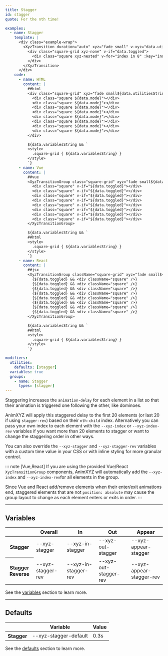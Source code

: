 ```yaml
---
title: Stagger
id: stagger
quote: For the nth time!

examples:
  - name: Stagger
    template: |
      <div class="example-wrap">
        <XyzTransition duration="auto" xyz="fade small" v-xyz="data.utilities" :style="data.variables" v-on="data.listeners">
          <div class="square-grid xyz-none" v-if="data.toggled">
            <div class="square xyz-nested" v-for="index in 8" :key="index"></div>
          </div>
        </XyzTransition>
      </div>
    code:
      - name: HTML
        content: |
          ##html
          <div class="square-grid" xyz="fade small${data.utilitiesString && ' ' + data.utilitiesString}">
            <div class="square ${data.mode}"></div>
            <div class="square ${data.mode}"></div>
            <div class="square ${data.mode}"></div>
            <div class="square ${data.mode}"></div>
            <div class="square ${data.mode}"></div>
            <div class="square ${data.mode}"></div>
            <div class="square ${data.mode}"></div>
            <div class="square ${data.mode}"></div>
          </div>

          ${data.variablesString && `
          <style>
            .square-grid { ${data.variablesString} }
          </style>
          `}
      - name: Vue
        content: |
          ##vue
          <XyzTransitionGroup class="square-grid" xyz="fade small${data.utilitiesString && ' ' + data.utilitiesString}">
            <div class="square" v-if="${data.toggled}"></div>
            <div class="square" v-if="${data.toggled}"></div>
            <div class="square" v-if="${data.toggled}"></div>
            <div class="square" v-if="${data.toggled}"></div>
            <div class="square" v-if="${data.toggled}"></div>
            <div class="square" v-if="${data.toggled}"></div>
            <div class="square" v-if="${data.toggled}"></div>
            <div class="square" v-if="${data.toggled}"></div>
          </XyzTransitionGroup>

          ${data.variablesString && `
          ##html
          <style>
            .square-grid { ${data.variablesString} }
          </style>
          `}
      - name: React
        content: |
          ##jsx
          <XyzTransitionGroup className="square-grid" xyz="fade small${data.utilitiesString && ' ' + data.utilitiesString}">
            {${data.toggled} && <div className="square" />}
            {${data.toggled} && <div className="square" />}
            {${data.toggled} && <div className="square" />}
            {${data.toggled} && <div className="square" />}
            {${data.toggled} && <div className="square" />}
            {${data.toggled} && <div className="square" />}
            {${data.toggled} && <div className="square" />}
            {${data.toggled} && <div className="square" />}
          </XyzTransitionGroup>

          ${data.variablesString && `
          ##html
          <style>
            .square-grid { ${data.variablesString} }
          </style>
          `}

modifiers:
  utilities:
    defaults: [stagger]
  variables: true
  groups:
    - name: Stagger
      types: [stagger]
---
```


Staggering increases the `animation-delay` for each element in a list so that their animation is triggered one following the other, like dominoes.

AnimXYZ will apply this staggered delay to the first 20 elements (or last 20 if using `stagger-rev`) based on their `nth-child` index. Alternatively you can pass your own index to each element with the `--xyz-index` or `--xyz-index-rev` variables if you want more than 20 elements to stagger or want to change the staggering order in other ways.

You can also override the `--xyz-stagger` and `--xyz-stagger-rev` variables with a custom time value in your CSS or with inline styling for more granular control.

::: note [Vue,React]
If you are using the provided Vue/React `XyzTransitionGroup` components, AnimXYZ will automatically add the `--xyz-index` and `--xyz-index-rev`for all elements in the group.

Since Vue and React add/remove elements when their enter/exit animations end, staggered elements that are not `position: absolute` may cause the group layout to change as each element enters or exits in order.
:::

---
## Variables

<div class="variables-table table-wrap shadow-scroll">
  <table class="shadow-scroll-content">
    <thead>
      <tr>
        <th></th>
        <th>Overall</th>
        <th>In</th>
        <th>Out</th>
        <th>Appear</th>
      </tr>
    </thead>
    <tbody>
      <tr>
        <th scope="row">Stagger</th>
        <td>--xyz-stagger</td>
        <td>--xyz-in-stagger</td>
        <td>--xyz-out-stagger</td>
        <td>--xyz-appear-stagger</td>
      </tr>
      <tr>
        <th scope="row">Stagger Reverse</th>
        <td>--xyz-stagger-rev</td>
        <td>--xyz-in-stagger-rev</td>
        <td>--xyz-out-stagger-rev</td>
        <td>--xyz-appear-stagger-rev</td>
      </tr>
    </tbody>
  </table>
</div>

See the [variables](#variables) section to learn more.

---
## Defaults

<div class="variables-table table-wrap shadow-scroll">
  <table class="shadow-scroll-content">
    <thead>
      <tr>
        <th></th>
        <th>Variable</th>
        <th>Value</th>
      </tr>
    </thead>
    <tbody>
      <tr>
        <th scope="row">Stagger</th>
        <td>--xyz-stagger-default</td>
        <td>0.3s</td>
      </tr>
    </tbody>
  </table>
</div>

See the [defaults](#defaults) section to learn more.
